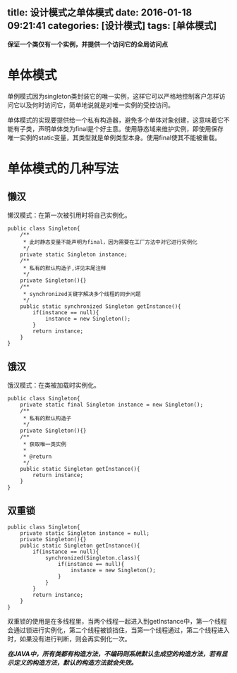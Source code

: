 title: 设计模式之单体模式
date: 2016-01-18 09:21:41
categories: [设计模式]
tags: [单体模式]
---
**保证一个类仅有一个实例，并提供一个访问它的全局访问点**<!--more-->
# 单体模式

单例模式因为singleton类封装它的唯一实例，这样它可以严格地控制客户怎样访问它以及何时访问它，简单地说就是对唯一实例的受控访问。

单体模式的实现要提供给一个私有构造器，避免多个单体对象创建，这意味着它不能有子类，声明单体类为final是个好主意。使用静态域来维护实例，即使用保存唯一实例的static变量，其类型就是单例类型本身。使用final使其不能被重载。

# 单体模式的几种写法

## 懒汉
懒汉模式：在第一次被引用时将自己实例化。
```
public class Singleton{
	/**
     * 此时静态变量不能声明为final，因为需要在工厂方法中对它进行实例化
     */
	private static Singleton instance;
	/**
     * 私有的默认构造子,详见末尾注释
     */
	private Singleton(){}
	/**
     * synchronized关键字解决多个线程的同步问题
     */
	public static synchronized Singleton getInstance(){
		if(instance == null){
			instance = new Singleton();
		}
		return instance;
	}
}
```

## 饿汉
饿汉模式：在类被加载时实例化。
```
public class Singleton{
	private static final Singleton instance = new Singleton();
	/**
     * 私有的默认构造子
     */
	private Singleton(){}
	/**
     * 获取唯一类实例
     * 
     * @return
     */
	public static Singleton getInstance(){
		return instance;
	}
}
```
## 双重锁
```
public class Singleton{
	private static Singleton instance = null;
	private Singleton(){}
	public static Singleton getInstance(){
		if(instance == null){
			synchronized(Singleton.class){
				if(instance == null){
					instance = new Singleton();
				}
			}
		}
		return instance;
	}
}
```
双重锁的使用是在多线程里，当两个线程一起进入到getInstance中，第一个线程会通过锁进行实例化，第二个线程被锁挡住，当第一个线程通过，第二个线程进入时，如果没有进行判断，则会再实例化一次。


***在JAVA中，所有类都有构造方法，不编码则系统默认生成空的构造方法，若有显示定义的构造方法，默认的构造方法就会失效。***